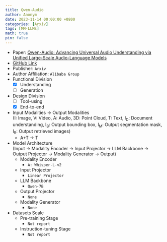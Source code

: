 ```yaml
---
title: Qwen-Audio
author: Anonym
date: 2023-11-14 00:00:00 +0800
categories: [Arxiv]
tags: [MM-LLMs]
math: true
pin: false
---
```


- Paper: [Qwen-Audio: Advancing Universal Audio Understanding via Unified Large-Scale Audio-Language Models](https://arxiv.org/abs/2311.07919)
- [GitHub Link](https://github.com/QwenLM/Qwen-Audio)
- Publisher: `Arxiv`
- Author Affiliation: `Alibaba Group`
- Functional Division
  + [x] Understanding
  + [ ] Generation
- Design Division
  + [ ] Tool-using
  + [x] End-to-end
- Input Modalities $\rightarrow$ Output Modalities <br />(I: Image, V: Video, A: Audio, 3D: Point Cloud, T: Text, I<sub>D</sub>: Document understanding, I<sub>B</sub>: Output bounding box, I<sub>M</sub>: Output segmentation mask, I<sub>R</sub>: Output retrieved images)
  + A+T $\rightarrow$ T
- Model Architecture <br />(Input $\rightarrow$ Modality Encoder $\rightarrow$ Input Projector $\rightarrow$ LLM Backbone $\rightarrow$ Output Projector $\rightarrow$ Modality Generator $\rightarrow$ Output)
  + Modality Encoder
    * `A: Whisper-L-v2`
  + Input Projector
    * `Linear Projector`
  + LLM Backbone
    * `Qwen-7B`
  + Output Projector
    * `None`
  + Modality Generator
    * `None`
- Datasets Scale
  + Pre-training Stage
    * `Not report`
  + Instruction-tuning Stage
    * `Not report`
